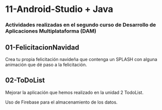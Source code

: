 # 11-Android-Studio + Java

### Actividades realizadas en el segundo curso de Desarrollo de Aplicaciones Multiplataforma (DAM)

## **01-FelicitacionNavidad**

Crea tu propia felicitación navideña que contenga un SPLASH con alguna animación que dé paso a la felicitación.


## **02-ToDoList**

Mejorar la aplicación que hemos realizado en la unidad 2 TodoList.

Uso de Firebase para el almacenamiento de los datos.


